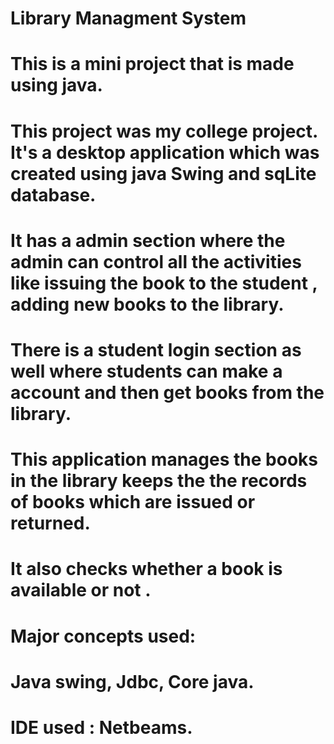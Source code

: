 # Library  Managment System 
# This is a mini project that is made using java.
# This project was my college project. It's a desktop application which was created using java Swing and sqLite database.
# It has a admin section where the admin can control all the activities like issuing the book to the student , adding new books to the library.
# There is a student login section as well where students can make a account and then get books from the library.
# This application manages the books in the library keeps the the records of books which are issued or returned.
# It also checks whether a book is available or not .
# Major concepts used:
# Java swing, Jdbc, Core java.
# IDE used : Netbeams.
